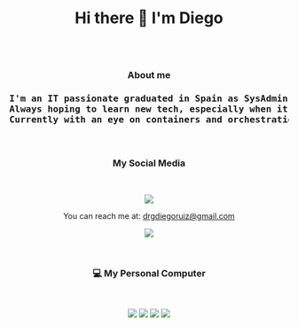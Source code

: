 <h1 align="center">Hi there 👋 I'm Diego</h1>
<br/><br/>
<h3 align="center">About me<h3>
<pre align="center">
I'm an IT passionate graduated in Spain as SysAdmin on a advanced vocational training.
Always hoping to learn new tech, especially when it comes to IT Infrastructure.
Currently with an eye on containers and orchestration.
</pre>

<br/>
<h3 align="center">My Social Media</h3>
<br/>
<p align='center'>
  
  <a href="https://www.linkedin.com/in/diego-ruiz-g%C3%B3mez-456675199/">
    <img src="https://img.shields.io/badge/linkedin-%230077B5.svg?&style=for-the-badge&logo=linkedin&logoColor=white" />
  </a>

</p>
  <p align='center'>
  You can reach me at: <a href="mailto:drgdiegoruiz@gmail.com">drgdiegoruiz@gmail.com</a>
</p>
<p align='center'>
  <a href="mailto:drgdiegoruiz@gmail.com"><img src="https://img.shields.io/badge/Gmail-D14836?style=for-the-badge&logo=gmail&logoColor=white" /></a>
</p>
<br/>
<h3 align="center">💻 My Personal Computer</h3>
<br/>
<p align='center'>
  
  <img src="https://img.shields.io/badge/windows-%230078D6.svg?&style=for-the-badge&logo=windows&logoColor=white" />
  <img src="https://img.shields.io/badge/AMD-Ryzen_5_3600X-ED1C24?style=for-the-badge&logo=amd&logoColor=white" />
  <img src="https://img.shields.io/badge/RAM-16GB-%230071C5.svg?&style=for-the-badge&logoColor=white" />
  <img src="https://img.shields.io/badge/nvidia-gtx%201650-%2376B900.svg?&style=for-the-badge&logo=nvidia&logoColor=white" />
</p>

